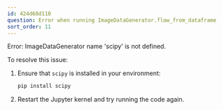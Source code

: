```yaml
---
id: 424d68d110
question: Error when running ImageDataGenerator.flow_from_dataframe
sort_order: 11
---
```


Error: ImageDataGenerator name 'scipy' is not defined.

To resolve this issue:

1. Ensure that `scipy` is installed in your environment:
   
   ```bash
   pip install scipy
   ```

2. Restart the Jupyter kernel and try running the code again.